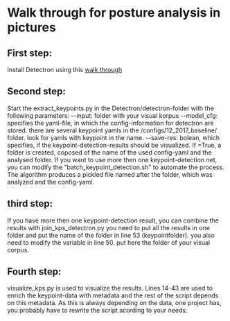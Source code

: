 # Walk through for posture analysis in pictures

## First step:
Install Detectron using this [walk through](https://github.com/passau-centre-for-ehumanities/visual_media/edit/master/howtos/install_detectron.md)

## Second step:

Start the extract_keypoints.py in the Detectron/detectron-folder with the following parameters:
--input: folder with your visual korpus
--model_cfg: specifies the yaml-file, in which the config-information for detectron are stored. there are several keypoint yamls in the /configs/12_2017_baseline/ folder. look for yamls with keypoint in the name.
--save-res: bolean, which specifies, if the keypoint-detection-results should be visualized. If =True, a folder is created, coposed of the name of the used config-yaml and the analysed folder. If you want to use more then one keypoint-detection net, you can modify the "batch_keypoint_detection.sh" to automate the process.
The algorithm produces a pickled file named after the folder, which was analyzed and the config-yaml.

## third step:
If you have more then one keypoint-detection result, you can combine the results with join_kps_detectron.py
you need to put all the results in one folder and put the name of the folder in line 53 (keypointfolder). you also need to modify the variable in line 50. put here the folder of your visual corpus.

## Fourth step:
visualize_kps.py is used to visualize the results. Lines 14-43 are used to enrich the keypoint-data with metadata and the rest of the script depends on this metadata. As this is always depending on the data, one project has, you probably have to rewrite the script acording to your needs.
